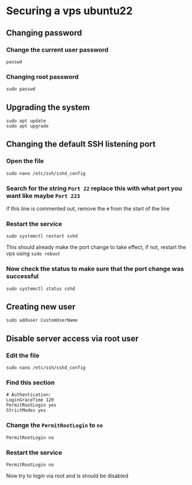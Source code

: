 # Securing a vps ubuntu22

## Changing password

### Change the current user password
```
passwd
```

### Changing root password
```
sudo passwd
```


## Upgrading the system
```
sudo apt update
sudo apt upgrade
```

## Changing the default SSH listening port

### Open the file
```
sudo nano /etc/ssh/sshd_config
```

### Search for the string `Port 22` replace this with what port you want like maybe `Port 223`

if this line is commented out, remove the `#` from the start of the line

### Restart the service
```
sudo systemctl restart sshd
```
This should already make the port change to take effect, if not, restart the vps using `sudo reboot`

### Now check the status to make sure that the port change was successful
```
sudo systemctl status sshd
```

## Creating new user
```
sudo adduser CustomUserName
```

## Disable server access via root user

### Edit the file
```
sudo nano /etc/ssh/sshd_config
```

### Find this section
```
# Authentication: 
LoginGraceTime 120
PermitRootLogin yes 
StrictModes yes
```

### Change the `PermitRootLogin` to `no`
```
PermitRootLogin no
```

### Restart the service
```
PermitRootLogin no
```

Now try to login via root and is should be disabled